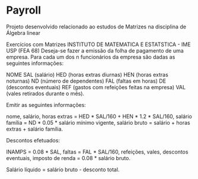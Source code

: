 # Payroll
Projeto desenvolvido relacionado ao estudos de Matrizes na disciplina de Álgebra linear

Exercícios com Matrizes INSTITUTO DE MATEMATICA E ESTATSTICA - IME USP
(FEA 68) Deseja-se fazer a emissão da folha de pagamento de uma empresa. Para cada um dos n funcionários da empresa são dadas as seguintes informações:

NOME
SAL (salário)
HED (horas extras diurnas)
HEN (horas extras noturnas)
ND (número de dependentes)
FAL (faltas em horas)
DE (descontos eventuais)
REF (gastos com refeições feitas na empresa)
VAL (vales retirados durante o mês).

Emitir as seguintes informações:

nome,
salário,
horas extras = HED * SAL/160 + HEN * 1.2 * SAL/160,
salário família = ND * 0.05 * salário mínimo vigente,
salário bruto = salário + horas extras + salário família.

Descontos efetuados:

INAMPS = 0.08 * SAL,
faltas = FAL * SAL/160,
refeições,
vales,
descontos eventuais,
imposto de renda = 0.08 * salário bruto.

Salário líquido = salário bruto - desconto total.

